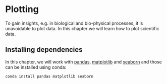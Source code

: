 # Plotting

To gain insights, e.g. in biological and bio-physical processes, it is unavoidable to plot data. In this chapter we will learn how to plot scientific data.

## Installing dependencies

In this chapter, we will work with [pandas](https://pandas.pydata.org/), [matplotlib](https://matplotlib.org/) and [seaborn](https://seaborn.pydata.org/) and those can be installed using conda:

```
conda install pandas matplotlib seaborn
```
